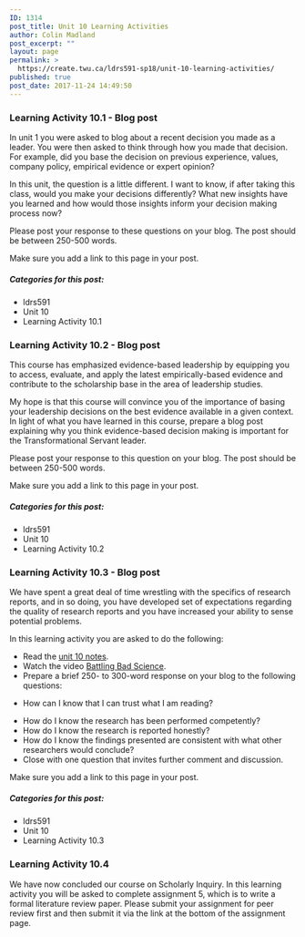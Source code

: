 ```yaml
---
ID: 1314
post_title: Unit 10 Learning Activities
author: Colin Madland
post_excerpt: ""
layout: page
permalink: >
  https://create.twu.ca/ldrs591-sp18/unit-10-learning-activities/
published: true
post_date: 2017-11-24 14:49:50
---
```

<h3>Learning Activity 10.1 - Blog post</h3>

In unit 1 you were asked to blog about a recent decision you made as a leader. You were then asked to think through how you made that decision. For example, did you base the decision on previous experience, values, company policy, empirical evidence or expert opinion?

In this unit, the question is a little different. I want to know, if after taking this class, would you make your decisions differently? What new insights have you learned and how would those insights inform your decision making process now?

Please post your response to these questions on your blog. The post should be between 250-500 words.

Make sure you add a link to this page in your post.

<h5>Categories for this post:</h5>

<ul>
<li>ldrs591</li>
<li>Unit 10</li>
<li>Learning Activity 10.1</li>
</ul>

<h3>Learning Activity 10.2 - Blog post</h3>

This course has emphasized evidence-based leadership by equipping you to access, evaluate, and apply the latest empirically-based evidence and contribute to the scholarship base in the area of leadership studies.

My hope is that this course will convince you of the importance of basing your leadership decisions on the best evidence available in a given context. In light of what you have learned in this course, prepare a blog post explaining why you think evidence-based decision making is important for the Transformational Servant leader.

Please post your response to this question on your blog. The post should be between 250-500 words.

Make sure you add a link to this page in your post.

<h5>Categories for this post:</h5>

<ul>
<li>ldrs591</li>
<li>Unit 10</li>
<li>Learning Activity 10.2</li>
</ul>

<h3>Learning Activity 10.3 - Blog post</h3>

We have spent a great deal of time wrestling with the specifics of research reports, and in so doing, you have developed set of expectations regarding the quality of research reports and you have increased your ability to sense potential problems.

In this learning activity you are asked to do the following:

<ul>
<li>Read the <a href="https://create.twu.ca/ldrs591-sp18/unit-10-notes/">unit 10 notes</a>.</li>
<li>Watch the video <a href="https://www.ted.com/talks/ben_goldacre_battling_bad_science">Battling Bad Science</a>.</li>
<li>Prepare a brief 250- to 300-word response on your blog to the following questions:</p></li>
<li><p>How can I know that I can trust what I am reading?</p></li>
<li>How do I know the research has been performed competently?</li>
<li>How do I know the research is reported honestly?</li>
<li>How do I know the findings presented are consistent with what other researchers would conclude?</li>
<li>Close with one question that invites further comment and discussion.</li>
</ul>

<p>Make sure you add a link to this page in your post.

<h5>Categories for this post:</h5>

<ul>
<li>ldrs591</li>
<li>Unit 10</li>
<li>Learning Activity 10.3</li>
</ul>

<h3>Learning Activity 10.4</h3>

We have now concluded our course on Scholarly Inquiry. In this learning activity you will be asked to complete assignment 5, which is to write a formal literature review paper. Please submit your assignment for peer review first and then submit it via the link at the bottom of the assignment page.